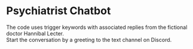 # Psychiatrist Chatbot

The code uses trigger keywords with associated replies from the fictional doctor Hannibal Lecter. </br>
Start the conversation by a greeting to the text channel on Discord.
